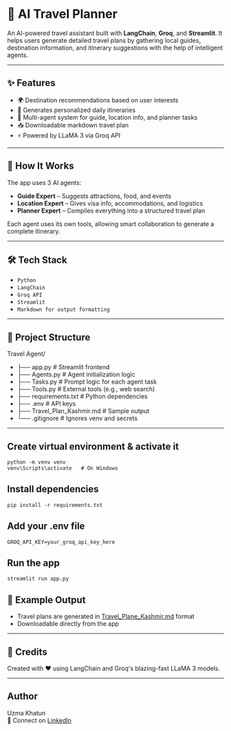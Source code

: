 # 🧳 AI Travel Planner

An AI-powered travel assistant built with **LangChain**, **Groq**, and **Streamlit**. It helps users generate detailed travel plans by gathering local guides, destination information, and itinerary suggestions with the help of intelligent agents.

---

## ✨ Features

- 🌍 Destination recommendations based on user interests  
- 📅 Generates personalized daily itineraries  
- 💬 Multi-agent system for guide, location info, and planner tasks  
- 📥 Downloadable markdown travel plan  
- ⚡ Powered by LLaMA 3 via Groq API  

---

## 🚀 How It Works

The app uses 3 AI agents:
- **Guide Expert** – Suggests attractions, food, and events  
- **Location Expert** – Gives visa info, accommodations, and logistics  
- **Planner Expert** – Compiles everything into a structured travel plan  

Each agent uses its own tools, allowing smart collaboration to generate a complete itinerary.

---

## 🛠️ Tech Stack

- `Python`
- `LangChain`
- `Groq API`
- `Streamlit`
- `Markdown for output formatting`

---

## 📂 Project Structure

Travel Agent/
- ├── app.py # Streamlit frontend
- ├── Agents.py # Agent initialization logic
- ├── Tasks.py # Prompt logic for each agent task
- ├── Tools.py # External tools (e.g., web search)
- ├── requirements.txt # Python dependencies
- ├── .env # API keys
- ├── Travel_Plan_Kashmir.md # Sample output
- └── .gitignore # Ignores venv and secrets

---

## Create virtual environment & activate it
```
python -m venv venv
venv\Scripts\activate   # On Windows
```

## Install dependencies
```
pip install -r requirements.txt
```

## Add your .env file
```
GROQ_API_KEY=your_groq_api_key_here
```

## Run the app
```
streamlit run app.py
```

## 📄 Example Output

- Travel plans are generated in [Travel_Plane_Kashmir.md](https://github.com/UzmaKhatun/MyTripPlanner-AI/blob/main/Travel_Plan_Kashmir.md) format
- Downloadable directly from the app

---

## 🙌 Credits
Created with ❤️ using LangChain and Groq's blazing-fast LLaMA 3 models.

---

## Author
Uzma Khatun<br>
🔗 Connect on [LinkedIn](
https://www.linkedin.com/in/uzma-khatun-88b990334/
)
